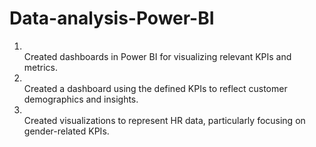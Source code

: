 # Data-analysis-Power-BI
1. <br />Created dashboards in Power BI for visualizing relevant KPIs and metrics.
2. <br />Created a dashboard using the defined KPIs to reflect customer demographics and insights.
3. <br />Created visualizations to represent HR data, particularly focusing on gender-related KPIs.
